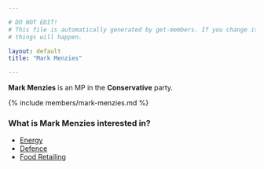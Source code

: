 ```yaml
---

# DO NOT EDIT!
# This file is automatically generated by get-members. If you change it, bad
# things will happen.

layout: default
title: "Mark Menzies"

---
```


**Mark Menzies** is an MP in the **Conservative** party.

{% include members/mark-menzies.md %}

### What is Mark Menzies interested in?


* [Energy](/interests/energy.html)
* [Defence](/interests/defence.html)
* [Food Retailing](/interests/food-retailing.html)
